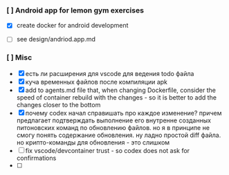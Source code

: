### [ ] Android app for lemon gym exercises

- [X] create docker for android development
- [ ] see design/andriod.app.md



### [ ] Misc

- [x] есть ли расширения для vscode для ведения todo файла
- [X] куча временных файлов после компиляции apk
- [x] add to agents.md file that, when changing Dockerfile, consider the speed of container rebuild with the changes - so it is better to add the changes closer to the bottom
- [x] почему codex начал справишать про каждое изменение? причем предлагает подтверждать выполнение его внутренне созданных питоновских команд по обновлению файлов.
но я в принципе не смогу понять содержание обновления. ну ладно простой diff файла.  но крипто-команды для обновления - это слишком
- [ ] fix vscode/devcontainer trust - so codex does not ask for confirmations
- [ ] 

